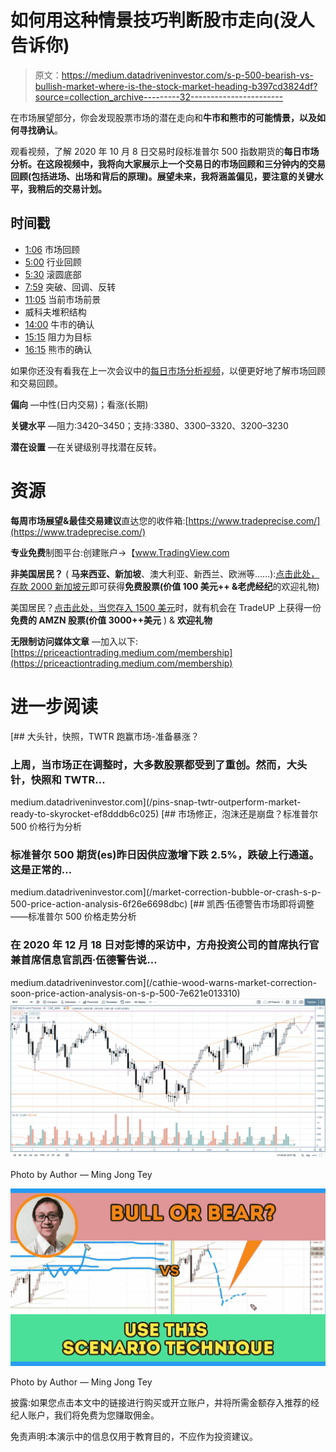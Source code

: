# 如何用这种情景技巧判断股市走向(没人告诉你)

> 原文：<https://medium.datadriveninvestor.com/s-p-500-bearish-vs-bullish-market-where-is-the-stock-market-heading-b397cd3824df?source=collection_archive---------32----------------------->

在市场展望部分，你会发现股票市场的潜在走向和**牛市和熊市的可能情景，以及如何寻找确认**。

观看视频，了解 2020 年 10 月 8 日交易时段标准普尔 500 指数期货的**每日市场分析。在这段视频中，我将向大家展示上一个交易日的市场回顾和三分钟内的交易回顾(包括进场、出场和背后的原理)。展望未来，我将涵盖偏见，要注意的关键水平，我稍后的交易计划。**

## 时间戳

*   [1:06](https://www.youtube.com/watch?v=4xgk6VKtg4U&t=66s) 市场回顾
*   [5:00](https://www.youtube.com/watch?v=4xgk6VKtg4U&t=300s) 行业回顾
*   [5:30](https://www.youtube.com/watch?v=4xgk6VKtg4U&t=330s) 滚圆底部
*   [7:59](https://www.youtube.com/watch?v=4xgk6VKtg4U&t=479s) 突破、回调、反转
*   [11:05](https://www.youtube.com/watch?v=4xgk6VKtg4U&t=665s) 当前市场前景
*   威科夫堆积结构
*   [14:00](https://www.youtube.com/watch?v=4xgk6VKtg4U&t=840s) 牛市的确认
*   [15:15](https://www.youtube.com/watch?v=4xgk6VKtg4U&t=915s) 阻力为目标
*   [16:15](https://www.youtube.com/watch?v=4xgk6VKtg4U&t=975s) 熊市的确认

如果你还没有看我在上一次会议中的[每日市场分析视频](https://www.youtube.com/watch?v=7DT0Va75zTg)，以便更好地了解市场回顾和交易回顾。

**偏向** —中性(日内交易)；看涨(长期)

**关键水平** —阻力:3420–3450；支持:3380、3300–3320、3200–3230

**潜在设置** —在关键级别寻找潜在反转。

# 资源

**每周市场展望&最佳交易建议**直达您的收件箱:[https://www.tradeprecise.com/](https://www.tradeprecise.com/)

**专业免费**制图平台:创建账户→【www.TradingView.com 

**非美国居民？** ( **马来西亚、新加坡**、澳大利亚、新西兰、欧洲等……):[点击此处，存款 2000 新加坡元](https://ji.hn/sgtiger)即可获得**免费股票(价值 100 美元++ &老虎经纪**的欢迎礼物)

美国居民？[点击此处，当您存入 1500 美元](https://ji.hn/ustradeup)时，就有机会在 TradeUP 上获得一份**免费的 AMZN 股票(价值 3000++美元** ) & **欢迎礼物**

**无限制访问媒体文章** —加入以下:[https://priceactiontrading.medium.com/membership](https://priceactiontrading.medium.com/membership)

# 进一步阅读

[](/pins-snap-twtr-outperform-market-ready-to-skyrocket-ef8dddb6c025) [## 大头针，快照，TWTR 跑赢市场-准备暴涨？

### 上周，当市场正在调整时，大多数股票都受到了重创。然而，大头针，快照和 TWTR…

medium.datadriveninvestor.com](/pins-snap-twtr-outperform-market-ready-to-skyrocket-ef8dddb6c025) [](/market-correction-bubble-or-crash-s-p-500-price-action-analysis-6f26e6698dbc) [## 市场修正，泡沫还是崩盘？标准普尔 500 价格行为分析

### 标准普尔 500 期货(es)昨日因供应激增下跌 2.5%，跌破上行通道。这是正常的…

medium.datadriveninvestor.com](/market-correction-bubble-or-crash-s-p-500-price-action-analysis-6f26e6698dbc) [](/cathie-wood-warns-market-correction-soon-price-action-analysis-on-s-p-500-7e621e013310) [## 凯西·伍德警告市场即将调整——标准普尔 500 价格走势分析

### 在 2020 年 12 月 18 日对彭博的采访中，方舟投资公司的首席执行官兼首席信息官凯西·伍德警告说…

medium.datadriveninvestor.com](/cathie-wood-warns-market-correction-soon-price-action-analysis-on-s-p-500-7e621e013310) ![](img/5a1ac96d6abc72d9aa5e6c75fe123a55.png)

Photo by Author — Ming Jong Tey

![](img/b0a7ae071211b174077613887233e9f6.png)

Photo by Author — Ming Jong Tey

披露:如果您点击本文中的链接进行购买或开立账户，并将所需金额存入推荐的经纪人账户，我们将免费为您赚取佣金。

免责声明:本演示中的信息仅用于教育目的，不应作为投资建议。